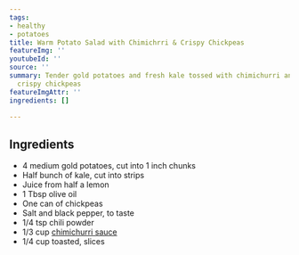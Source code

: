 ```yaml
---
tags:
- healthy
- potatoes
title: Warm Potato Salad with Chimichrri & Crispy Chickpeas
featureImg: ''
youtubeId: ''
source: ''
summary: Tender gold potatoes and fresh kale tossed with chimichurri and topped with
  crispy chickpeas
featureImgAttr: ''
ingredients: []

---
```

## Ingredients

* 4 medium gold potatoes, cut into 1 inch chunks
* Half bunch of kale, cut into strips
* Juice from half a lemon
* 1 Tbsp olive oil
* One can of chickpeas
* Salt and black pepper, to taste
* 1/4 tsp chili powder
* 1/3 cup [chimichurri sauce](/recipes/chimichurri)
* 1/4 cup toasted, slices 